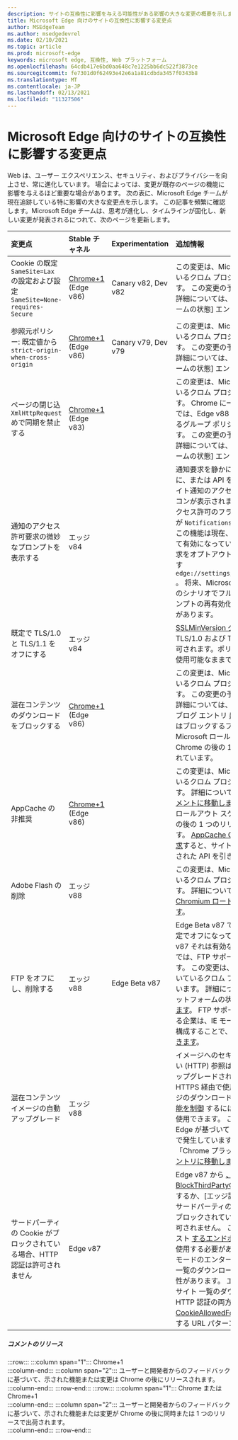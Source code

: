 ```yaml
---
description: サイトの互換性に影響を与える可能性がある影響の大きな変更の概要を示します。
title: Microsoft Edge 向けのサイトの互換性に影響する変更点
author: MSEdgeTeam
ms.author: msedgedevrel
ms.date: 02/10/2021
ms.topic: article
ms.prod: microsoft-edge
keywords: microsoft edge, 互換性, Web プラットフォーム
ms.openlocfilehash: 64cdb417e6bd0aa648c7e1225bb6dc522f3873ce
ms.sourcegitcommit: fe7301d0f62493e42e6a1a81cdbda3457f0343b8
ms.translationtype: MT
ms.contentlocale: ja-JP
ms.lasthandoff: 02/13/2021
ms.locfileid: "11327506"
---
```

# Microsoft Edge 向けのサイトの互換性に影響する変更点  

Web は、ユーザー エクスペリエンス、セキュリティ、およびプライバシーを向上させ、常に進化しています。  場合によっては、変更が既存のページの機能に影響を与えるほど重要な場合があります。  次の表に、Microsoft Edge チームが現在追跡している特に影響の大きな変更点を示します。  この記事を頻繁に確認します。Microsoft Edge チームは、思考が進化し、タイムラインが固化し、新しい変更が発表されるにつれて、次のページを更新します。  

| 変更点 | Stable チャネル | Experimentation | 追加情報 |  
|:--- |:--- |:--- |:--- |
| Cookie の既定 `SameSite=Lax` の設定および設定 `SameSite=None-requires-Secure` | [Chrome+1](#release-comments) \(Edge v86\)  | Canary v82, Dev v82 | この変更は、Microsoft Edge が基づいているクロム プロジェクトで発生しています。  この変更の予定タイムラインを含む詳細については、[Chrome プラットフォームの状態] エントリ [に移動します][ChromePlatformStatus5088147346030592]。  |  
| 参照元ポリシー: 既定値から `strict-origin-when-cross-origin` | [Chrome+1](#release-comments) \(Edge v86\)  | Canary v79, Dev v79 | この変更は、Microsoft Edge が基づいているクロム プロジェクトで発生しています。  この変更の予定タイムラインを含む詳細については、[Chrome プラットフォームの状態] エントリ [に移動します][ChromePlatformStatus6251880185331712]。  |  
| ページの閉じ込 `XmlHttpRequest` めで同期を禁止する | [Chrome+1](#release-comments) \(Edge v83\) |  | この変更は、Microsoft Edge が基づいているクロム プロジェクトで発生しています。  Chrome に一致する Microsoft Edge では、Edge v88 までこの変更をオフにするグループ ポリシーが提供されています。  この変更の予定タイムラインを含む詳細については、[Chrome プラットフォームの状態] エントリ [に移動します][ChromePlatformStatus4664843055398912]。  |  
| 通知のアクセス許可要求の微妙なプロンプトを表示する | エッジ v84 |  | 通知要求を静かにすると、アドレス バーに、または API を使用して要求されたサイト通知のアクセス許可の微妙な要求アイコンが表示されます。完全または標準のアクセス許可のフライアウト プロンプト UI が `Notifications` `Push` 置き換わります。  この機能は現在、すべてのユーザーに対して有効になっています。  通知の静かな要求をオプトアウトするには、に移動します `edge://settings/content/notifications` 。  将来、Microsoft Edge チームは、一部のシナリオでフル フライアウト通知プロンプトの再有効化について説明する場合があります。  |  
| 既定で TLS/1.0 と TLS/1.1 をオフにする | エッジ v84 |  | [SSLMinVersion グループ][DeployedgeMicrosoftEdgePoliciesSslversionmin]ポリシーでは、TLS/1.0 および TLS/1.1 の再有効化が許可されます。ポリシーは Edge v90 まで使用可能なままです。  |  
| 混在コンテンツのダウンロードをブロックする | [Chrome+1](#release-comments) \(Edge v86\)  |  | この変更は、Microsoft Edge が基づいているクロム プロジェクトで発生しています。  この変更の予定タイムラインを含む詳細については、Google のセキュリティ ブログ エントリ [に移動します][GoogleBlogSecurity20200206]。  警告またはブロックするファイルの種類に関する Microsoft ロールアウトスケジュールは、Chrome の後の 1 つのリリースで計画されています。  |  
| AppCache の非推奨 | [Chrome+1](#release-comments) \(Edge v86\)  |  | この変更は、Microsoft Edge が基づいているクロム プロジェクトで発生しています。  詳細については [、WebDev のドキュメントに移動します][WebDevAppCacheRemoval]。  廃止の Microsoft ロールアウト スケジュールは、Chrome の後の 1 つのリリースで計画されています。  [AppCache OriginTrial トークンを要求][ChromeDevelopersOrigintrialsAppCacheOriginTrial]すると、サイトは Edge v90 まで廃止された API を引き続き使用できます。  |  
| Adobe Flash の削除 | エッジ v88  |  | この変更は、Microsoft Edge が基づいているクロム プロジェクトで発生しています。  詳細については [、「Adobe Flash Chromium ロードマップ」に移動します][ChromiumFlashRoadmapSupportRemoved]。  | 
| FTP をオフにし、削除する | エッジ v88  | Edge Beta v87 | Edge Beta v87 では、FTP サポートは既定でオフになっています。In Edge Stable v87 それは有効なままです。  Edge v88 では、FTP サポートは完全に削除されます。  この変更は、Microsoft Edge が基づいているクロム プロジェクトで発生しています。  詳細については、「Chrome プラットフォームの状態エントリ [」に移動します][ChromePlatformStatus6246151319715840]。  FTP サポートが必要なサイトがある企業は、IE モードを使用するサイトを構成することで、FTP を引き続 [き使用できます][DeployedgeEdgeIeMode]。  | 
| 混在コンテンツ イメージの自動アップグレード | エッジ v88  |  | イメージへのセキュリティ保護されていない \(HTTP\) 参照は、HTTPS に自動的にアップグレードされます。イメージが HTTPS 経由で使用できない場合、イメージのダウンロードは失敗します。 この [機能を制御][DeployedgeMicrosoftEdgePoliciesInsecurecontentallowedforurls] するには、グループ ポリシーを使用できます。 この変更は、Microsoft Edge が基づいているクロム プロジェクトで発生しています。 詳細については、「Chrome プラットフォームの状態」 [エントリに移動します][ChromePlatformStatus4926989725073408]。  | 
| サードパーティの Cookie がブロックされている場合、HTTP 認証は許可されません  | Edge v87  |  | Edge v87 から [、BlockThirdPartyCookies][DeployedgeMicrosoftEdgePoliciesBlockthirdpartycookies] ポリシーを使用するか、[エッジ設定] ページを使用してサードパーティの要求に対して Cookie がブロックされている場合、HTTP 認証も許可されません。 この変更は、リストをホスト [するエンドポイント][DeployedgeEdgeIeModePoliciesConfigureUsingUseEnterpriseModeIeWebsiteListPolicy] で HTTP 認証を使用する必要がある場合Internet Explorerモードのエンタープライズ モード サイト一覧のダウンロードに影響を与える可能性があります。  エンタープライズ モード サイト 一覧のダウンロードに Cookie と HTTP 認証の両方を使用するには [、CookieAllowedForURLs][DeployedgeMicrosoftEdgePoliciesCookiesallowedforurls] ポリシーに一致する URL パターンを追加します。  |   

##### コメントのリリース  

:::row:::
   :::column span="1":::
      Chrome+1  
   :::column-end:::
   :::column span="2":::
      ユーザーと開発者からのフィードバックに基づいて、示された機能または変更は Chrome の後にリリースされます。  
   :::column-end:::
:::row-end:::
:::row:::
   :::column span="1":::
      Chrome または Chrome+1  
   :::column-end:::
   :::column span="2":::
      ユーザーと開発者からのフィードバックに基づいて、示された機能または変更が Chrome の後に同時または 1 つのリリースで出荷されます。  
   :::column-end:::
:::row-end:::

<!-- links -->  

[DeployedgeEdgeIeMode]: /deployedge/edge-ie-mode "IE モードの|Microsoft Docs"  
[DeployedgeEdgeIeModePoliciesConfigureUsingUseEnterpriseModeIeWebsiteListPolicy]: /deployedge/edge-ie-mode-policies#configure-using-the-use-the-enterprise-mode-ie-website-list-policy "[エンタープライズ モード IE Web サイトの使用] リスト ポリシーを使用して構成する - [IE モード ポリシーの構成] |Microsoft Docs"  
[DeployedgeMicrosoftEdgePoliciesBlockthirdpartycookies]: /deployedge/microsoft-edge-policies#blockthirdpartycookies "BlockThirdPartyCookies - Microsoft Edge - ポリシー |Microsoft Docs"  
[DeployedgeMicrosoftEdgePoliciesCookiesallowedforurls]: /deployedge/microsoft-edge-policies#cookiesallowedforurls "CookieAllowedForUrls - Microsoft Edge - ポリシー |Microsoft Docs"  
[DeployedgeMicrosoftEdgePoliciesInsecurecontentallowedforurls]:  /deployedge/microsoft-edge-policies#insecurecontentallowedforurls "InsecureContentAllowedForUrls - Microsoft Edge - ポリシー |Microsoft Docs"  
[DeployedgeMicrosoftEdgePoliciesSslversionmin]: /deployedge/microsoft-edge-policies#sslversionmin "SSLVersionMin - Microsoft Edge - ポリシー |Microsoft Docs"  

[ChromePlatformStatus4664843055398912]: https://chromestatus.com/feature/4664843055398912 "ページの却下 JavaScript サーバーで同期 XHR を許可|Chrome プラットフォームの状態"  
[ChromePlatformStatus4926989725073408]: https://chromestatus.com/feature/4926989725073408 "Autoupgrade Image Mixed Content |Chrome プラットフォームの状態"  
[ChromePlatformStatus5088147346030592]: https://chromestatus.com/feature/5088147346030592 "Cookie の既定値は SameSite=Lax |Chrome プラットフォームの状態"  
[ChromePlatformStatus6246151319715840]: https://chromestatus.com/feature/6246151319715840 "FTP サポートの廃止|Chrome プラットフォームの状態"  
[ChromePlatformStatus6251880185331712]: https://chromestatus.com/feature/6251880185331712 "参照元ポリシー: 既定で strict-origin-when-cross-origin |Chrome プラットフォームの状態"  

[ChromiumFlashRoadmapSupportRemoved]: https://www.chromium.org/flash-roadmap#TOC-Flash-Support-Removed-from-Chromium-Target:-Chrome-88---Jan-2021- "Flash サポートがクロムから削除されました (ターゲット: Chrome 88+ - 2021 年 1 月) - Flash ロードマップ |クロム プロジェクト"  

[ChromeDevelopersOrigintrialsAppCacheOriginTrial]: https://developers.chrome.com/origintrials/#/view_trial/1776670052997660673 "AppCache OriginTrial トークン |Chrome 開発者"  

[GoogleBlogSecurity20200206]: https://security.googleblog.com/2020/02/protecting-users-from-insecure_6.html "Google Chrome の安全でないダウンロードからユーザーを保護する - Google Online セキュリティ ブログ" 

[WebDevAppCacheRemoval]: https://web.dev/appcache-removal "AppCache の削除の準備|web.dev"  

<!--todo:  cleanup links  -->  

